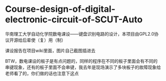 ﻿# Course-design-of-digital-electronic-circuit-of-SCUT-Auto
华南理工大学自动化学院数电课设——键盘识别电路的设计，本项目由GPL2.0协议开源给后辈使（复）用（制）

课设报告在项目wiki里面，图片自己截图插进去

BTW，数电课设的板子是有点问题的，同样的程序在不同的板子里面会有不同的串键现象，还有的板子里面不会串键，我去年是现场演示了多块板子的故障现象给老师看了的，你们做的话也注意下这点
